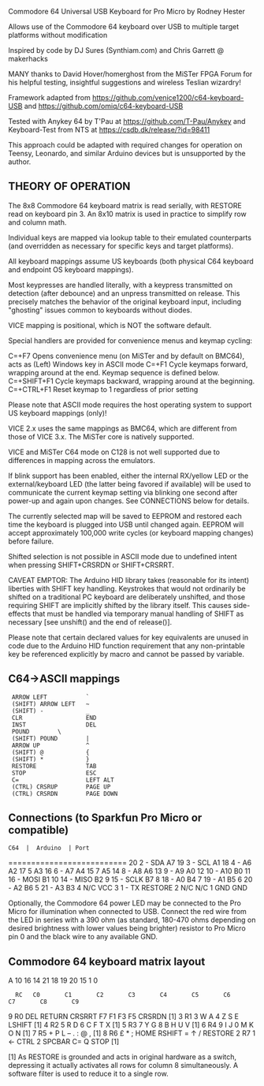 Commodore 64 Universal USB Keyboard for Pro Micro by Rodney Hester

Allows use of the Commodore 64 keyboard over USB to multiple target platforms without modification

Inspired by code by DJ Sures (Synthiam.com) and Chris Garrett @ makerhacks
   
MANY thanks to David Hover/homerghost from the MiSTer FPGA Forum for his helpful testing, insightful suggestions and wireless Teslian wizardry!

Framework adapted from https://github.com/venice1200/c64-keyboard-USB and https://github.com/omiq/c64-keyboard-USB
   
Tested with Anykey 64 by T'Pau at https://github.com/T-Pau/Anykey and Keyboard-Test from NTS at https://csdb.dk/release/?id=98411

This approach could be adapted with required changes for operation on Teensy, Leonardo, and similar Arduino devices but is unsupported by the author.

THEORY OF OPERATION
-------------------

The 8x8 Commodore 64 keyboard matrix is read serially, with RESTORE read on keyboard pin 3. An 8x10 matrix is used in practice to simplify row and column math.

Individual keys are mapped via lookup table to their emulated counterparts (and overridden as necessary for specific keys and target platforms).

All keyboard mappings assume US keyboards (both physical C64 keyboard and endpoint OS keyboard mappings).

Most keypresses are handled literally, with a keypress transmitted on detection (after debounce) and an unpress transmitted on release. This precisely matches the behavior of the original keyboard input, including "ghosting" issues common to keyboards without diodes.

VICE mapping is positional, which is NOT the software default.

Special handlers are provided for convenience menus and keymap cycling:

C=+F7        Opens convenience menu (on MiSTer and by default on BMC64), acts as (Left) Windows key in ASCII mode
C=+F1        Cycle keymaps forward, wrapping around at the end. Keymap sequence is defined below.
C=+SHIFT+F1  Cycle keymaps backward, wrapping around at the beginning.
C=+CTRL+F1   Reset keymap to 1 regardless of prior setting

Please note that ASCII mode requires the host operating system to support US keyboard mappings (only)!

VICE 2.x uses the same mappings as BMC64, which are different from those of VICE 3.x. The MiSTer core is natively supported.

VICE and MiSTer C64 mode on C128 is not well supported due to differences in mapping across the emulators.

If blink support has been enabled, either the internal RX/yellow LED or the external/keyboard LED (the latter being favored if available) will be used to communicate the current keymap setting via blinking one second after power-up and again upon changes. See CONNECTIONS below for details.

The currently selected map will be saved to EEPROM and restored each time the keyboard is plugged into USB until changed again. EEPROM will accept approximately 100,000 write cycles (or keyboard mapping changes) before failure.

Shifted selection is not possible in ASCII mode due to undefined intent when pressing SHIFT+CRSRDN or SHIFT+CRSRRT.

CAVEAT EMPTOR: The Arduino HID library takes (reasonable for its intent) liberties with SHIFT key handling. Keystrokes that would not ordinarily be shifted on a traditional PC keyboard are deliberately unshifted, and those requiring SHIFT are implicitly shifted by the library itself. This causes side-effects that must be handled via temporary manual handling of SHIFT as necessary [see unshift() and the end of release()].

Please note that certain declared values for key equivalents are unused in code due to the Arduino HID function requirement that any non-printable key be referenced explicitly by macro and cannot be passed by variable.

C64->ASCII mappings
-------------------

     ARROW LEFT           `
     (SHIFT) ARROW LEFT   ~
     (SHIFT) -            _
     CLR                  END
     INST                 DEL
     POUND		  \
     (SHIFT) POUND        |
     ARROW UP             ^
     (SHIFT) @            {
     (SHIFT) *            }
     RESTORE              TAB
     STOP                 ESC
     C=                   LEFT ALT
     (CTRL) CRSRUP        PAGE UP
     (CTRL) CRSRDN        PAGE DOWN

Connections (to Sparkfun Pro Micro or compatible)
-------------------------------------------------

    C64  |  Arduino  | Port
   ==========================
     20      2 - SDA    A7
     19      3 - SCL    A1
     18      4 - A6     A2
     17      5          A3
     16      6 - A7     A4
     15      7          A5
     14      8 - A8     A6
     13      9 - A9     A0
     12     10 - A10    B0
     11     16 - MOSI   B1
     10     14 - MISO   B2
      9     15 - SCLK   B7
      8     18 - A0     B4
      7     19 - A1     B5
      6     20 - A2     B6
      5     21 - A3     B3
      4     N/C         VCC
      3      1 - TX   RESTORE
      2     N/C         N/C
      1     GND         GND

Optionally, the Commodore 64 power LED may be connected to the Pro Micro for illumination when connected to USB. Connect the red wire from the LED in series with a 390 ohm (as standard, 180-470 ohms depending on desired brightness with lower values being brighter) resistor to Pro Micro pin 0 and the black wire to any available GND.

Commodore 64 keyboard matrix layout
-----------------------------------

   A       10       16       14       21       18       19       20       15        1        0

      RC   C0       C1       C2       C3       C4       C5       C6       C7       C8       C9

   9  R0   DEL      RETURN   CRSRRT   F7       F1       F3       F5       CRSRDN   [1]
   3  R1   3        W        A        4        Z        S        E        LSHIFT   [1]
   4  R2   5        R        D        6        C        F        T        X        [1]
   5  R3   7        Y        G        8        B        H        U        V        [1]
   6  R4   9        I        J        0        M        K        O        N        [1]
   7  R5   +        P        L        –        .        :        @        ,        [1]
   8  R6   £        *        ;        HOME     RSHIFT   =        ↑        /        RESTORE
   2  R7   1        ←        CTRL     2        SPCBAR   C=       Q        STOP     [1]

   [1] As RESTORE is grounded and acts in original hardware as a switch, depressing it actually activates all rows for column 8 simultaneously. A software filter is used to reduce it to a single row.

